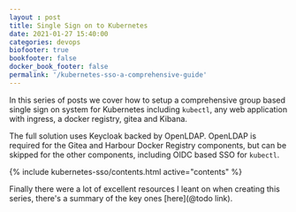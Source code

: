 ```yaml
---
layout : post
title: Single Sign on to Kubernetes
date: 2021-01-27 15:40:00
categories: devops
biofooter: true
bookfooter: false
docker_book_footer: false
permalink: '/kubernetes-sso-a-comprehensive-guide'
---
```


In this series of posts we cover how to setup a comprehensive group based single sign on system for Kubernetes including `kubectl`, any web application with ingress, a docker registry, gitea and Kibana.

The full solution uses Keycloak backed by OpenLDAP. OpenLDAP is required for the Gitea and Harbour Docker Registry components, but can be skipped for the other components, including OIDC based SSO for `kubectl`.

{% include kubernetes-sso/contents.html active="contents" %}

Finally there were a lot of excellent resources I leant on when creating this series, there's a summary of the key ones [here](@todo link).